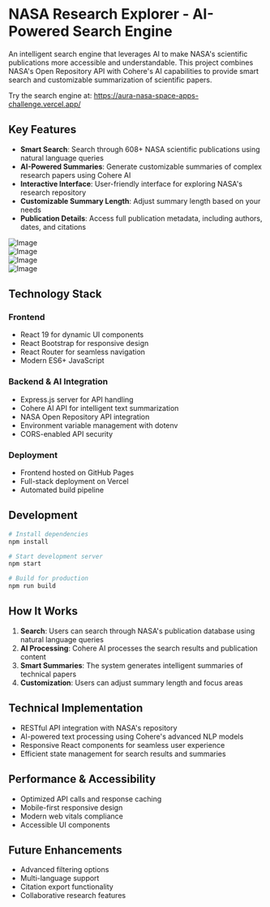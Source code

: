 # NASA Research Explorer - AI-Powered Search Engine

An intelligent search engine that leverages AI to make NASA's scientific publications more accessible and understandable. This project combines NASA's Open Repository API with Cohere's AI capabilities to provide smart search and customizable summarization of scientific papers.

Try the search engine at: https://aura-nasa-space-apps-challenge.vercel.app/

## Key Features
- **Smart Search**: Search through 608+ NASA scientific publications using natural language queries
- **AI-Powered Summaries**: Generate customizable summaries of complex research papers using Cohere AI
- **Interactive Interface**: User-friendly interface for exploring NASA's research repository
- **Customizable Summary Length**: Adjust summary length based on your needs
- **Publication Details**: Access full publication metadata, including authors, dates, and citations

![Image](https://github.com/user-attachments/assets/230291be-c680-4ebf-9a3d-4c334f4407cf)<br>
![Image](https://github.com/user-attachments/assets/8e79372a-6e4b-4727-b97d-08580614ab2a)<br>
![Image](https://github.com/user-attachments/assets/701ebe51-3f79-42bc-8ad1-a083e0f3ca25)<br>
![Image](https://github.com/user-attachments/assets/54830df6-2068-4084-ac52-1ba1b9097389)<br>

## Technology Stack
### Frontend
- React 19 for dynamic UI components
- React Bootstrap for responsive design
- React Router for seamless navigation
- Modern ES6+ JavaScript

### Backend & AI Integration
- Express.js server for API handling
- Cohere AI API for intelligent text summarization
- NASA Open Repository API integration
- Environment variable management with dotenv
- CORS-enabled API security

### Deployment
- Frontend hosted on GitHub Pages
- Full-stack deployment on Vercel
- Automated build pipeline

## Development
```bash
# Install dependencies
npm install

# Start development server
npm start

# Build for production
npm run build
```

## How It Works
1. **Search**: Users can search through NASA's publication database using natural language queries
2. **AI Processing**: Cohere AI processes the search results and publication content
3. **Smart Summaries**: The system generates intelligent summaries of technical papers
4. **Customization**: Users can adjust summary length and focus areas

## Technical Implementation
- RESTful API integration with NASA's repository
- AI-powered text processing using Cohere's advanced NLP models
- Responsive React components for seamless user experience
- Efficient state management for search results and summaries

## Performance & Accessibility
- Optimized API calls and response caching
- Mobile-first responsive design
- Modern web vitals compliance
- Accessible UI components

## Future Enhancements
- Advanced filtering options
- Multi-language support
- Citation export functionality
- Collaborative research features
